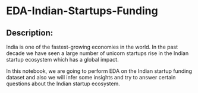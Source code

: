# EDA-Indian-Startups-Funding

## Description:
India is one of the fastest-growing economies in the world. In the past decade we have seen a large number of unicorn startups rise in the Indian startup ecosystem which has a global impact.

In this notebook, we are going to perform EDA on the Indian startup funding dataset and also we will infer some insights and try to answer certain questions about the Indian startup ecosystem.
